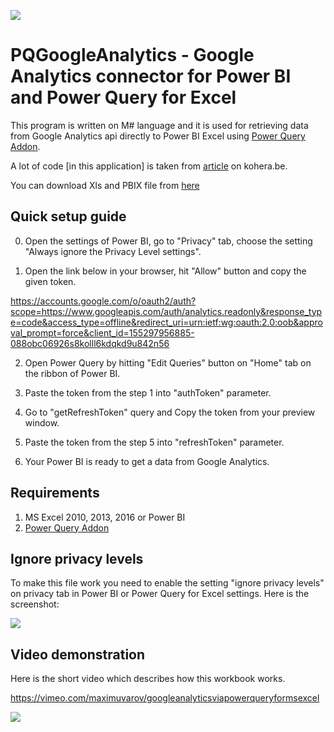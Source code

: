 
![](https://content.screencast.com/media/5b47d1de-0000-433b-a902-2b8052720ada_9d700cb2-87df-433c-8403-c813c6a51c87_static_0_0_2017-12-29_01-55-33.png)  
# PQGoogleAnalytics - Google Analytics connector for Power BI and Power Query for Excel

This program is written on M# language and it is used for retrieving data from Google Analytics api directly to Power BI Excel using [Power Query Addon](https://www.microsoft.com/en-us/download/details.aspx?id=39379). 

A lot of code \[in this application\] is taken from [article](http://kohera.be/blog/detail/how-to-get-google-analytics-data-in-power-query) on kohera.be. 

You can download Xls and PBIX file from [here](https://github.com/40-02/GoogleAnalyticsViaPowerQueryForExcel/releases)

## Quick setup guide

0. Open the settings of Power BI, go to "Privacy" tab, choose the setting "Always ignore the Privacy Level settings".

1. Open the link below in your browser, hit "Allow" button and copy the given token.

https://accounts.google.com/o/oauth2/auth?scope=https://www.googleapis.com/auth/analytics.readonly&response_type=code&access_type=offline&redirect_uri=urn:ietf:wg:oauth:2.0:oob&approval_prompt=force&client_id=155297956885-088obc06926s8kolll6kdqkd9u842n56

2. Open Power Query by hitting "Edit Queries" button on "Home" tab on the ribbon of Power BI.

3. Paste the token from the step 1 into "authToken" parameter.

4. Go to "getRefreshToken" query and Copy the token from your preview window.

5. Paste the token from the step 5 into "refreshToken" parameter.

6. Your Power BI is ready to get a data from Google Analytics.

## Requirements ##

1. MS Excel 2010, 2013, 2016 or Power BI
2. [Power Query Addon](https://www.microsoft.com/en-us/download/details.aspx?id=39379)

## Ignore privacy levels ##

To make this file work you need to enable the setting "ignore privacy levels" on privacy tab in Power BI or Power Query for Excel settings. Here is the screenshot:

![](http://content.screencast.com/media/9eac1f74-8980-4a7c-9042-4d189fd08a99_9d700cb2-87df-433c-8403-c813c6a51c87_static_0_0_2016-12-08_11-19-28.png)

## Video demonstration  ##

Here is the short video which describes how this workbook works. 

https://vimeo.com/maximuvarov/googleanalyticsviapowerqueryformsexcel

![](https://www.evernote.com/l/AAnq3Tra0TNMGrEb8ouN4BqL-ACyIbHeeJgB/image.png)
